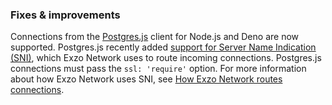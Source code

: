 ### Fixes & improvements

Connections from the [Postgres.js](https://github.com/porsager/postgres) client for Node.js and Deno are now supported. Postgres.js recently added [support for Server Name Indication (SNI)](https://github.com/porsager/postgres/commit/498f2aec9fa2abe7da548865abffb148ba438946), which Exzo Network uses to route incoming connections. Postgres.js connections must pass the `ssl: 'require'` option. For more information about how Exzo Network uses SNI, see [How Exzo Network routes connections](/docs/connect/connection-errors#how-neon-routes-connections).
